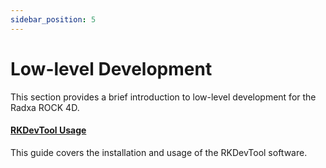 ```yaml
---
sidebar_position: 5
---
```


# Low-level Development

This section provides a brief introduction to low-level development for the Radxa ROCK 4D.

#### [RKDevTool Usage](/rock4/rock4d/low-level-dev/tool_rkdevtool)

This guide covers the installation and usage of the RKDevTool software.
